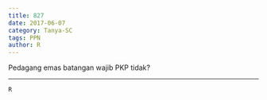 ```yaml
---
title: 827
date: 2017-06-07
category: Tanya-SC
tags: PPN
author: R
---
```


Pedagang emas batangan wajib PKP tidak?

---



`R`
